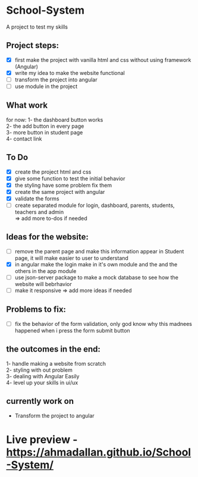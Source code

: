 # School-System
A project to test my skills

## Project steps:
- [x] first make the project with vanilla html and css without using framework (Angular)
- [X] write my idea to make the website functional
- [ ] transform the project into angular
- [ ] use module in the project 

## What work
for now:
1- the dashboard button works\
2- the add button in every page\
3- more button in student page\
4- contact link

## To Do
- [x] create the project html and css
- [x] give some function to test the initial behavior
- [X] the styling have some problem fix them
- [X] create the same project with angular
- [X] validate the forms
- [ ] create separated module for login, dashboard, parents, students, teachers and admin\
=> add more to-dos if needed

## Ideas for the website:
- [ ] remove the parent page and make this information appear in Student page, it will make easier to user to understand
- [X] in angular make the login make in it's own module and the and the others in the app module
- [ ] use json-server package to make a mock database to see how the website will bebrhavior
- [ ] make it responsive
=> add more ideas if needed

## Problems to fix:
- [ ] fix the behavior of the form validation, only god know why this madnees happened when i press the form submit button

## the outcomes in the end:
1- handle making a website from scratch\
2- styling with out problem\
3- dealing with Angular Easily\
4- level up your skills in ui/ux

## currently work on
- Transform the project to angular
# Live preview - https://ahmadallan.github.io/School-System/
